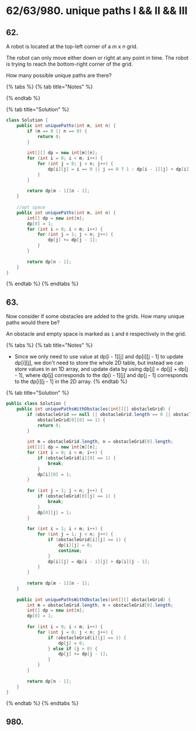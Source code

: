 # 62/63/980. unique paths I && II && III

## 62.

A robot is located at the top-left corner of a _m_ x _n_ grid.

The robot can only move either down or right at any point in time. The robot is trying to reach the bottom-right corner of the grid.

How many possible unique paths are there?

{% tabs %}
{% tab title="Notes" %}

{% endtab %}

{% tab title="Solution" %}
```java
class Solution {
    public int uniquePaths(int m, int n) {
        if (m == 0 || n == 0) {
            return 0;
        }
        
        int[][] dp = new int[m][n];
        for (int i = 0; i < m; i++) {
            for (int j = 0; j < n; j++) {
                dp[i][j] = i == 0 || j == 0 ? 1 : dp[i - 1][j] + dp[i][j - 1];
            }
        }
        
        return dp[m - 1][n - 1];
    }
    
    //opt space
    public int uniquePaths(int m, int n) {
        int[] dp = new int[n];
        dp[0] = 1;
        for (int i = 0; i < m; i++) {
            for (int j = 1; j < n; j++) {
                dp[j] += dp[j - 1];
            }
        }
        
        return dp[n - 1];
    }
}
```
{% endtab %}
{% endtabs %}

## 63.

Now consider if some obstacles are added to the grids. How many unique paths would there be?

An obstacle and empty space is marked as `1` and `0` respectively in the grid.

{% tabs %}
{% tab title="Notes" %}
* Since we only need to use value at dp\[i - 1\]\[j\] and dp\[i\]\[j - 1\] to update dp\[i\]\[j\], we don't need to store the whole 2D table, but instead we can store values in an 1D array, and update data by using dp\[j\] = dp\[j\] + dp\[j - 1\], where dp\[j\] corresponds to the dp\[i - 1\]\[j\] and dp\[j - 1\] corresponds to the dp\[i\]\[j - 1\] in the 2D array.
{% endtab %}

{% tab title="Solution" %}
```java
public class Solution {
    public int uniquePathsWithObstacles(int[][] obstacleGrid) {
        if (obstacleGrid == null || obstacleGrid.length == 0 || obstacleGrid[0].length == 0 ||
            obstacleGrid[0][0] == 1) {
            return 0;
        }
        
        int m = obstacleGrid.length, n = obstacleGrid[0].length;
        int[][] dp = new int[m][n];
        for (int i = 0; i < m; i++) {
            if (obstacleGrid[i][0] == 1) {
                break;
            }
            dp[i][0] = 1;
        }
        
        for (int j = 1; j < n; j++) {
            if (obstacleGrid[0][j] == 1) {
                break;
            }
            dp[0][j] = 1;
        }
        
        for (int i = 1; i < m; i++) {
            for (int j = 1; j < n; j++) {
                if (obstacleGrid[i][j] == 1) {
                    dp[i][j] = 0;
                    continue;
                }
                dp[i][j] = dp[i - 1][j] + dp[i][j - 1];
            }
        }
        
        return dp[m - 1][n - 1];
    }
    
    public int uniquePathsWithObstacles(int[][] obstacleGrid) {
        int m = obstacleGrid.length, n = obstacleGrid[0].length;
        int[] dp = new int[n];
        dp[0] = 1;
        
        for (int i = 0; i < m; i++) {
            for (int j = 0; j < n; j++) {
                if (obstacleGrid[i][j] == 1) {
                    dp[j] = 0;
                } else if (j > 0) {
                    dp[j] += dp[j - 1];   
                }
            }
        }
        
        return dp[n - 1];
    }
}
```
{% endtab %}
{% endtabs %}

## 980.




